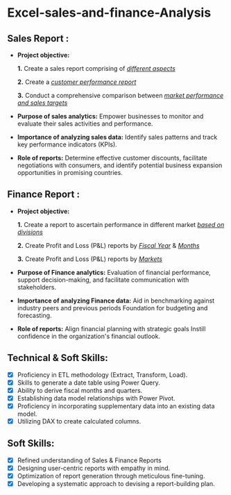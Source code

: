 # Excel-sales-and-finance-Analysis

## Sales Report :


- **Project objective:** 

    **1.** Create a sales report comprising of _[different aspects](https://github.com/Rhaegaarr/Excel-sales-and-finance-Analysis/blob/main/Sales_project.pdf)_

    **2.** Create a _[customer performance report](https://github.com/Rhaegaarr/Excel-sales-and-finance-Analysis/blob/main/Customer%20Performance%20Report.pdf)_ 

    **3.** Conduct a comprehensive comparison between _[market performance and sales targets](https://github.com/Rhaegaarr/Excel-sales-and-finance-Analysis/blob/main/Market%20Performance%20vs%20Target%20Report.pdf)_

- **Purpose of sales analytics:** Empower businesses to monitor and evaluate their sales activities and performance.

- **Importance of analyzing sales data:** Identify sales patterns and track key performance indicators (KPIs).

- **Role of reports:** Determine effective customer discounts, facilitate negotiations with consumers, and identify potential business expansion opportunities in promising countries.


## Finance Report :

- **Project objective:** 

  **1.** Create a report to ascertain performance in different market _[based on divisions](https://github.com/Rhaegaarr/Excel-sales-and-finance-Analysis/blob/main/Finance_report.pdf)_

  **2.** Create Profit and Loss (P&L) reports by _[Fiscal Year](https://github.com/Rhaegaarr/Excel-sales-and-finance-Analysis/blob/main/P%26L%20Statement%20by%20Fiscal%20Year.pdf)_ & _[Months](https://github.com/Rhaegaarr/Excel-sales-and-finance-Analysis/blob/main/P%26L%20Statement%20by%20Months.pdf)_ 

   **3.** Create Profit and Loss (P&L) reports by _[Markets](https://github.com/Rhaegaarr/Excel-sales-and-finance-Analysis/blob/main/P%26L%20Statement%20by%20Markets.pdf)_

- **Purpose of Finance analytics:** Evaluation of financial performance, support decision-making, and facilitate communication with stakeholders.

- **Importance of analyzing Finance data:** Aid in benchmarking against industry peers and previous periods Foundation for budgeting and forecasting.

- **Role of reports:** Align financial planning with strategic goals Instill confidence in the organization's financial outlook.


## Technical & Soft Skills:
- [x]	Proficiency in ETL methodology (Extract, Transform, Load).
- [x]	Skills to generate a date table using Power Query.
- [x]	Ability to derive fiscal months and quarters.
- [x]	Establishing data model relationships with Power Pivot.
- [x]	Proficiency in incorporating supplementary data into an existing data model.
- [x]	Utilizing DAX to create calculated columns.

## Soft Skills:
- [x]	Refined understanding of Sales & Finance Reports
- [x]	Designing user-centric reports with empathy in mind.
- [x]	Optimization of report generation through meticulous fine-tuning.
- [x]	Developing a systematic approach to devising a report-building plan.
